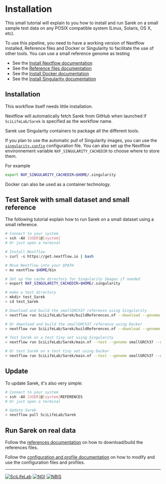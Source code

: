 # Installation

This small tutorial will explain to you how to install and run Sarek on a small sample test data on any POSIX compatible system (Linux, Solaris, OS X, etc).

To use this pipeline, you need to have a working version of Nextflow installed, Reference files and Docker or Singularity to facilitate the use of other tools. You can use a small reference genome as testing

- See the [Install Nextflow documentation](https://github.com/SciLifeLab/NGI-NextflowDocs/blob/master/docs/INSTALL.md)
- See the [Reference files documentation](REFERENCES.md)
- See the [Install Docker documentation](https://docs.docker.com/engine/installation/linux/ubuntu/#install-docker)
- See the [Install Singularity documentation](http://singularity.lbl.gov/install-linux)

## Installation

This workflow itself needs little installation.

Nextflow will automatically fetch Sarek from GitHub when launched if `SciLifeLab/Sarek` is specified as the workflow name.

Sarek use Singularity containers to package all the different tools.

If you plan to use the automatic pull of Singularity images, you can use the [`singularity.config`](../configuration/singularity.config) configuration file. You can also set up the Nextflow environnement variable `NXF_SINGULARITY_CACHEDIR` to choose where to store them.

For example
```bash
export NXF_SINGULARITY_CACHEDIR=$HOME/.singularity
```

Docker can also be used as a container technology.

## Test Sarek with small dataset and small reference

The following tutorial explain how to run Sarek on a small dataset using a small reference.

```bash
# Connect to your system
> ssh -AX [USER]@[system]
# Or just open a terminal

# Install Nextflow
> curl -s https://get.nextflow.io | bash

# Move Nextflow into your $PATH
> mv nextflow $HOME/bin

# Set up the cache directory for Singularity Images if needed
> export NXF_SINGULARITY_CACHEDIR=$HOME/.singularity

# make a test directory
> mkdir test_Sarek
> cd test_Sarek

# Download and build the smallGRCh37 reference using Singularity
> nextflow run SciLifeLab/Sarek/buildReferences.nf --download --genome smallGRCh37 -profile singularity

# Or download and build the smallGRCh37 reference using Docker
> nextflow run SciLifeLab/Sarek/buildReferences.nf --download --genome smallGRCh37 -profile docker

# Test Sarek on a test tiny set using Singularity
> nextflow run SciLifeLab/Sarek/main.nf --test --genome smallGRCh37 --noReports -profile singularity

# Or test Sarek on a test tiny set using Docker
> nextflow run SciLifeLab/Sarek/main.nf --test --genome smallGRCh37 --noReports -profile docker
```

## Update

To update Sarek, it's also very simple:


```bash
# Connect to your system
> ssh -AX [USER]@[system]REFERENCES
# Or just open a terminal

# Update Sarek
> nextflow pull SciLifeLab/Sarek
```

## Run Sarek on real data

Follow the [references documentation](REFERENCES.md) on how to download/build the references files.

Follow the [configuration and profile documentation](CONFIG.md) on how to modify and use the configuration files and profiles.

--------------------------------------------------------------------------------

[![](images/SciLifeLab_logo.png "SciLifeLab")][scilifelab-link]
[![](images/NGI_logo.png "NGI")][ngi-link]
[![](images/NBIS_logo.png "NBIS")][nbis-link]

[nbis-link]: https://www.nbis.se/
[nextflow-link]: https://www.nextflow.io/
[ngi-link]: https://ngisweden.scilifelab.se/
[scilifelab-link]: https://www.scilifelab.se/
